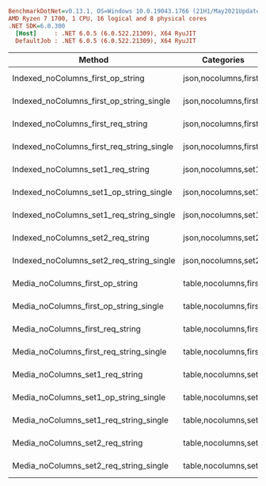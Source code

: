 ``` ini

BenchmarkDotNet=v0.13.1, OS=Windows 10.0.19043.1766 (21H1/May2021Update)
AMD Ryzen 7 1700, 1 CPU, 16 logical and 8 physical cores
.NET SDK=6.0.300
  [Host]     : .NET 6.0.5 (6.0.522.21309), X64 RyuJIT
  DefaultJob : .NET 6.0.5 (6.0.522.21309), X64 RyuJIT


```
|                                    Method |            Categories |       Mean |    Error |   StdDev |
|------------------------------------------ |---------------------- |-----------:|---------:|---------:|
|         Indexed_noColumns_first_op_string |  json,nocolumns,first | 2,542.8 ms | 11.38 ms | 10.09 ms |
|  Indexed_noColumns_first_op_string_single |  json,nocolumns,first | 2,538.7 ms | 14.86 ms | 13.90 ms |
|        Indexed_noColumns_first_req_string |  json,nocolumns,first | 1,545.1 ms |  6.48 ms |  6.07 ms |
| Indexed_noColumns_first_req_string_single |  json,nocolumns,first | 1,491.6 ms |  4.28 ms |  3.57 ms |
|         Indexed_noColumns_set1_req_string |   json,nocolumns,set1 |   442.0 ms |  3.31 ms |  2.76 ms |
|   Indexed_noColumns_set1_op_string_single |   json,nocolumns,set1 | 2,529.4 ms | 10.38 ms |  8.67 ms |
|  Indexed_noColumns_set1_req_string_single |   json,nocolumns,set1 | 1,493.4 ms |  3.12 ms |  2.60 ms |
|         Indexed_noColumns_set2_req_string |   json,nocolumns,set2 |   436.9 ms |  1.95 ms |  1.63 ms |
|  Indexed_noColumns_set2_req_string_single |   json,nocolumns,set2 | 1,468.1 ms |  7.42 ms |  6.94 ms |
|           Media_noColumns_first_op_string | table,nocolumns,first |   486.9 ms |  2.23 ms |  1.86 ms |
|    Media_noColumns_first_op_string_single | table,nocolumns,first |   406.6 ms |  1.15 ms |  0.90 ms |
|          Media_noColumns_first_req_string | table,nocolumns,first | 3,093.4 ms | 11.52 ms | 10.21 ms |
|   Media_noColumns_first_req_string_single | table,nocolumns,first |   829.5 ms |  3.53 ms |  2.95 ms |
|           Media_noColumns_set1_req_string |  table,nocolumns,set1 | 1,537.0 ms |  6.33 ms |  5.29 ms |
|     Media_noColumns_set1_op_string_single |  table,nocolumns,set1 |   428.5 ms |  1.50 ms |  1.33 ms |
|    Media_noColumns_set1_req_string_single |  table,nocolumns,set1 |   857.3 ms |  2.99 ms |  2.65 ms |
|           Media_noColumns_set2_req_string |  table,nocolumns,set2 | 1,541.5 ms |  7.30 ms |  6.83 ms |
|    Media_noColumns_set2_req_string_single |  table,nocolumns,set2 |   828.2 ms |  4.04 ms |  3.58 ms |
